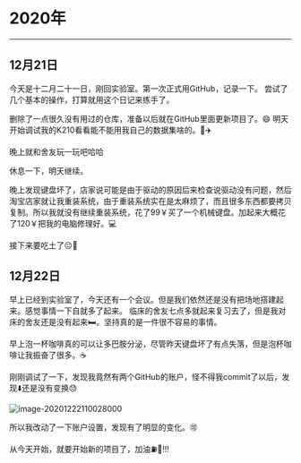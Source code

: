 # 2020年

---

## 12月21日

今天是十二月二十一日，刚回实验室。第一次正式用GitHub，记录一下。
尝试了几个基本的操作，打算就用这个日记来练手了。

删除了一点很久没有用过的仓库，准备以后就在GitHub里面更新项目了。:smile:
明天开始调试我的K210看看能不能用我自己的数据集啥的。:calendar::airplane:

晚上就和舍友玩一玩吧哈哈

休息一下，明天继续。

晚上发现键盘坏了，店家说可能是由于驱动的原因后来检查说驱动没有问题，然后淘宝店家就让我重装系统，由于重装系统实在是太麻烦了，而且很多东西都要拷贝复制。所以我就没有继续重装系统，花了99￥买了一个机械键盘。加起来大概花了120￥把我的电脑修理好。:computer:

接下来要吃土了:pensive::meat_on_bone:

## 12月22日

早上已经到实验室了，今天还有一个会议。但是我们依然还是没有把场地搭建起来。感觉事情一下自就多了起来。
临床的舍友七点多就起来复习去了，但是我对床的舍友还是没有起来:bed:。坚持真的是一件很不容易的事情。

早上泡一杯咖啡真的可以让多巴胺分泌，尽管昨天键盘坏了有点失落，但是泡杯咖啡让我振奋了很多。:coffee:

刚刚调试了一下，发现我竟然有两个GitHub的账户，怪不得我commit了以后，发现:arrow_down:还是没有变换:sweat:

![image-20201222110028000](image-20201222110028000.png)

所以我改动了一下账户设置，发现有了明显的变化。:accept:

从今天开始，就要开始新的项目了，加油:fuelpump::strawberry:!!!

